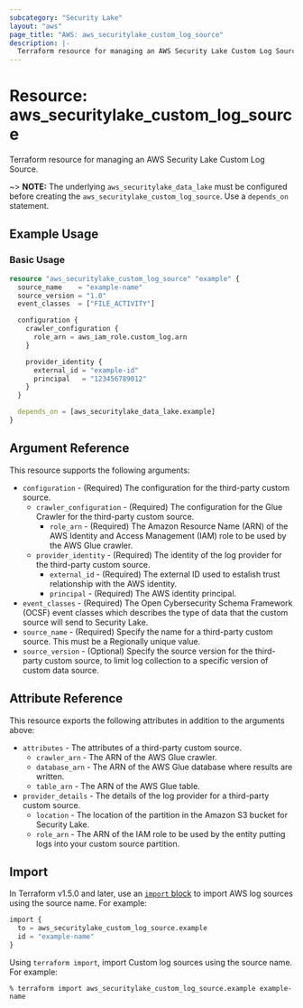 ```yaml
---
subcategory: "Security Lake"
layout: "aws"
page_title: "AWS: aws_securitylake_custom_log_source"
description: |-
  Terraform resource for managing an AWS Security Lake Custom Log Source.
---
```


# Resource: aws_securitylake_custom_log_source

Terraform resource for managing an AWS Security Lake Custom Log Source.

~> **NOTE:** The underlying `aws_securitylake_data_lake` must be configured before creating the `aws_securitylake_custom_log_source`. Use a `depends_on` statement.

## Example Usage

### Basic Usage

```terraform
resource "aws_securitylake_custom_log_source" "example" {
  source_name    = "example-name"
  source_version = "1.0"
  event_classes  = ["FILE_ACTIVITY"]

  configuration {
    crawler_configuration {
      role_arn = aws_iam_role.custom_log.arn
    }

    provider_identity {
      external_id = "example-id"
      principal   = "123456789012"
    }
  }

  depends_on = [aws_securitylake_data_lake.example]
}
```

## Argument Reference

This resource supports the following arguments:

* `configuration` - (Required) The configuration for the third-party custom source.
    * `crawler_configuration` - (Required) The configuration for the Glue Crawler for the third-party custom source.
        * `role_arn` - (Required) The Amazon Resource Name (ARN) of the AWS Identity and Access Management (IAM) role to be used by the AWS Glue crawler.
    * `provider_identity` - (Required) The identity of the log provider for the third-party custom source.
        * `external_id` - (Required) The external ID used to estalish trust relationship with the AWS identity.
        * `principal` - (Required) The AWS identity principal.
* `event_classes` - (Required) The Open Cybersecurity Schema Framework (OCSF) event classes which describes the type of data that the custom source will send to Security Lake.
* `source_name` - (Required) Specify the name for a third-party custom source. This must be a Regionally unique value.
* `source_version` - (Optional) Specify the source version for the third-party custom source, to limit log collection to a specific version of custom data source.

## Attribute Reference

This resource exports the following attributes in addition to the arguments above:

* `attributes` - The attributes of a third-party custom source.
    * `crawler_arn` - The ARN of the AWS Glue crawler.
    * `database_arn` - The ARN of the AWS Glue database where results are written.
    * `table_arn` - The ARN of the AWS Glue table.
* `provider_details` - The details of the log provider for a third-party custom source.
    * `location` - The location of the partition in the Amazon S3 bucket for Security Lake.
    * `role_arn` - The ARN of the IAM role to be used by the entity putting logs into your custom source partition.

## Import

In Terraform v1.5.0 and later, use an [`import` block](https://developer.hashicorp.com/terraform/language/import) to import AWS log sources using the source name. For example:

```terraform
import {
  to = aws_securitylake_custom_log_source.example
  id = "example-name"
}
```

Using `terraform import`, import Custom log sources using the source name. For example:

```console
% terraform import aws_securitylake_custom_log_source.example example-name
```
